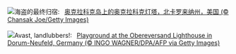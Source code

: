 ![](https://www.bing.com/th?id=OHR.OcracokeLight_ZH-CN9810840077_UHD.jpg&w=1000)海盗的最终归宿:&nbsp;&ensp;[奥克拉科克岛上的奥克拉科克灯塔，北卡罗来纳州，美国 (© Chansak Joe/Getty Images)](https://www.bing.com/th?id=OHR.OcracokeLight_ZH-CN9810840077_UHD.jpg)
<br><br/>
![](https://www.bing.com/th?id=OHR.PiratePlayground_EN-US3254868743_UHD.jpg&w=1000)Avast, landlubbers!:&nbsp;&ensp;[Playground at the Obereversand Lighthouse in Dorum-Neufeld, Germany (© INGO WAGNER/DPA/AFP via Getty Images)](https://www.bing.com/th?id=OHR.PiratePlayground_EN-US3254868743_UHD.jpg)
<br><br/>
